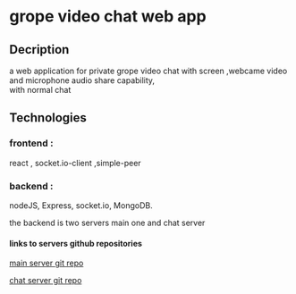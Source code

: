 # grope video chat web app

## Decription
a web application for private grope video chat with screen ,webcame video and microphone audio share capability,   
with normal chat

## Technologies

### frontend :
react , socket.io-client ,simple-peer
### backend :
nodeJS, Express, socket.io, MongoDB.

the backend is two servers main one and chat server

#### links to servers github repositories

[main server git repo](https://github.com/newasad/appleseeds_final_project_zoom_lookAlike-mainServer)

[chat server git repo](https://github.com/newasad/appleseeds_final_project_zoom_lookAlike-chatServer)





